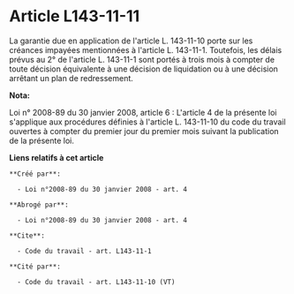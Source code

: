 # Article L143-11-11

La garantie due en application de l'article L. 143-11-10 porte sur les créances impayées mentionnées à l'article L. 143-11-1.
Toutefois, les délais prévus au 2° de l'article L. 143-11-1 sont portés à trois mois à compter de toute décision équivalente
à une décision de liquidation ou à une décision arrêtant un plan de redressement.

**Nota:**

Loi n° 2008-89 du 30 janvier 2008, article 6 : L'article 4 de la présente loi s'applique aux procédures définies à l'article
L. 143-11-10 du code du travail ouvertes à compter du premier jour du premier mois suivant la publication de la présente loi.

**Liens relatifs à cet article**

	**Créé par**:

	  - Loi n°2008-89 du 30 janvier 2008 - art. 4

	**Abrogé par**:

	  - Loi n°2008-89 du 30 janvier 2008 - art. 4

	**Cite**:

	  - Code du travail - art. L143-11-1

	**Cité par**:

	  - Code du travail - art. L143-11-10 (VT)
